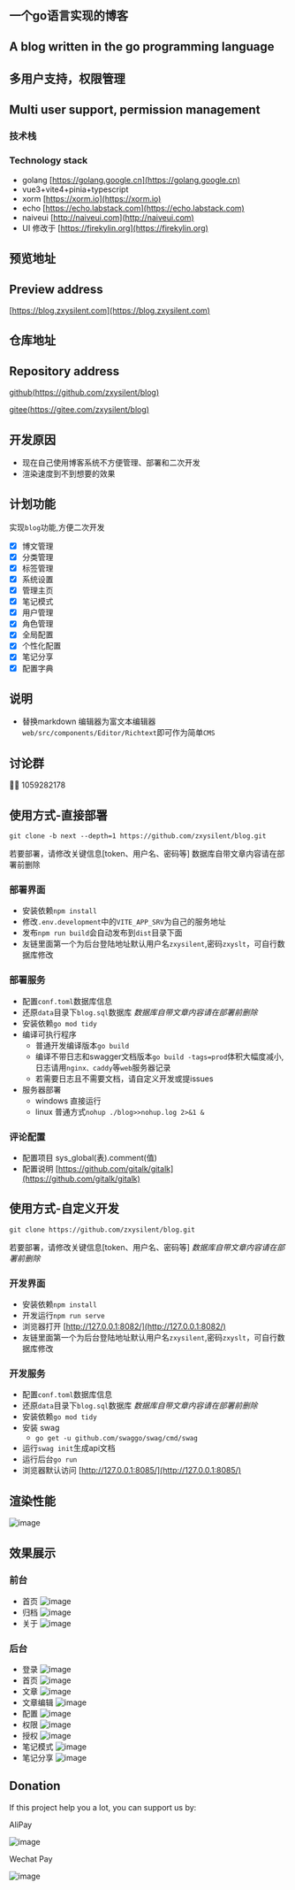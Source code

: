 ## 一个go语言实现的博客 
## A blog written in the go programming language 

## 多用户支持，权限管理
## Multi user support, permission management


### 技术栈
### Technology stack 
- golang [https://golang.google.cn](https://golang.google.cn)
- vue3+vite4+pinia+typescript
- xorm [https://xorm.io](https://xorm.io)
- echo [https://echo.labstack.com](https://echo.labstack.com)
- naiveui [http://naiveui.com](http://naiveui.com)
- UI 修改于 [https://firekylin.org](https://firekylin.org)

## 预览地址
## Preview address 
[https://blog.zxysilent.com](https://blog.zxysilent.com)

## 仓库地址
## Repository  address 
[github(https://github.com/zxysilent/blog)](https://github.com/zxysilent/blog)

[gitee(https://gitee.com/zxysilent/blog)](https://gitee.com/zxysilent/blog)
## 开发原因 
- 现在自己使用博客系统不方便管理、部署和二次开发
- 渲染速度到不到想要的效果

## 计划功能
实现```blog```功能,方便二次开发
- [x] 博文管理
- [x] 分类管理
- [x] 标签管理
- [x] 系统设置
- [x] 管理主页
- [x] 笔记模式
- [x] 用户管理
- [x] 角色管理
- [x] 全局配置
- [x] 个性化配置
- [x] 笔记分享
- [x] 配置字典
## 说明

- 替换markdown 编辑器为富文本编辑器`web/src/components/Editor/Richtext`即可作为简单`CMS`

## 讨论群
🐧🐧 1059282178

## 使用方式-直接部署
```
git clone -b next --depth=1 https://github.com/zxysilent/blog.git
```
若要部署，请修改关键信息[token、用户名、密码等]
数据库自带文章内容请在部署前删除

### 部署界面
- 安装依赖```npm install```
- 修改```.env.development```中的```VITE_APP_SRV```为自己的服务地址
- 发布```npm run build```会自动发布到```dist```目录下面
- 友链里面第一个为后台登陆地址默认用户名```zxysilent```,密码```zxyslt```，可自行数据库修改
### 部署服务
- 配置```conf.toml```数据库信息
- 还原```data```目录下```blog.sql```数据库
*数据库自带文章内容请在部署前删除*
- 安装依赖```go mod tidy```
- 编译可执行程序 
    - 普通开发编译版本```go build```
    - 编译不带日志和swagger文档版本```go build -tags=prod```体积大幅度减小,日志请用```nginx、caddy```等```web```服务器记录
    - 若需要日志且不需要文档，请自定义开发或提issues
- 服务器部署
    - windows 直接运行
    - linux 普通方式```nohup ./blog>>nohup.log 2>&1 &```

### 评论配置
- 配置项目 sys_global(表).comment(值) 
- 配置说明 [https://github.com/gitalk/gitalk](https://github.com/gitalk/gitalk)

## 使用方式-自定义开发
```
git clone https://github.com/zxysilent/blog.git
```
若要部署，请修改关键信息[token、用户名、密码等]
*数据库自带文章内容请在部署前删除*

### 开发界面
- 安装依赖```npm install```
- 开发运行```npm run serve```
- 浏览器打开 [http://127.0.0.1:8082/](http://127.0.0.1:8082/)
- 友链里面第一个为后台登陆地址默认用户名```zxysilent```,密码```zxyslt```，可自行数据库修改
###  开发服务
- 配置```conf.toml```数据库信息
- 还原```data```目录下```blog.sql```数据库
*数据库自带文章内容请在部署前删除*
- 安装依赖```go mod tidy```
- 安装 swag   
    - ```go get -u github.com/swaggo/swag/cmd/swag```
- 运行```swag init```生成api文档
- 运行后台```go run```
- 浏览器默认访问 [http://127.0.0.1:8085/](http://127.0.0.1:8085/)

## 渲染性能
![image](./data/imgs/benchmark.png)

## 效果展示

### 前台
- 首页
![image](./data/imgs/front-0.png)
- 归档
![image](./data/imgs/front-1.png)
- 关于
![image](./data/imgs/front-2.png)

### 后台
- 登录
![image](./data/imgs/backend-0.png)
- 首页
![image](./data/imgs/backend-1.png)
- 文章
![image](./data/imgs/backend-2.png)
- 文章编辑
![image](./data/imgs/backend-3.png)
- 配置
![image](./data/imgs/backend-4.png)
- 权限
![image](./data/imgs/backend-5.png)
- 授权
![image](./data/imgs/backend-6.png)
- 笔记模式
![image](./data/imgs/backend-7.png)
- 笔记分享
![image](./data/imgs/backend-8.png)
## Donation
If this project help you a lot, you can support us by:

AliPay

![image](./data/imgs/alipay.png)

Wechat Pay

![image](./data/imgs/wechatpay.png)